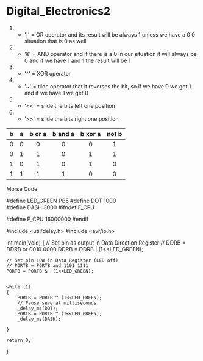 # Digital_Electronics2

1. * '|' = OR operator and its result will be always 1 unless we have a 0 0 situation that is 0 as well
2. * '&' = AND operator and if there is a 0 in our situation it will always be 0 and if we have 1 and 1 the result will be 1
3. * '^' = XOR operator 
4. * '~' = tilde operator that it reverses the bit, so if we have 0 we get 1 and if we have 1 we get 0
5. * '<<' = slide the bits left one position
6. * '>>' = slide the bits right one position

| **b** | **a** |**b or a** | **b and a** | **b xor a** | **not b** |
| :-: | :-: | :-: | :-: | :-: | :-: |
| 0 | 0 | 0 | 0 | 0 | 1 |
| 0 | 1 | 1 | 0 | 1 | 1 |
| 1 | 0 | 1 | 0 | 1 | 0 |
| 1 | 1 | 1 | 1 | 0 | 0 |

Morse Code

#define LED_GREEN   PB5 
#define DOT 1000        
#define DASH 3000
#ifndef F_CPU           
                        
#define F_CPU 16000000 
#endif               

#include <util/delay.h> 
#include <avr/io.h>     

int main(void)
{
    // Set pin as output in Data Direction Register
    // DDRB = DDRB or 0010 0000
    DDRB = DDRB | (1<<LED_GREEN);

    // Set pin LOW in Data Register (LED off)
    // PORTB = PORTB and 1101 1111
    PORTB = PORTB & ~(1<<LED_GREEN);

    
    while (1)
    {
        PORTB = PORTB ^ (1<<LED_GREEN);
        // Pause several milliseconds
        _delay_ms(DOT);
        PORTB = PORTB ^ (1<<LED_GREEN);
        _delay_ms(DASH);

    }
    
    return 0;
}
